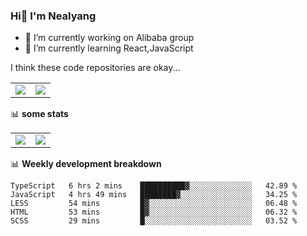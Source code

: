 ### Hi👋 I'm Nealyang

- 🔭 I’m currently working on Alibaba group
- 🌱 I’m currently learning React,JavaScript


I think these code repositories are okay...

<table>
  <tbody>
    <tr>
      <td>
        <a href="https://github.com/Nealyang/React-Express-Blog-Demo">
          <img align="center" src="https://github-readme-stats.vercel.app/api/pin/?username=Nealyang&repo=React-Express-Blog-Demo&theme=chartreuse-dark" />
        </a>
      </td>
       <td>
        <a href="https://github.com/Nealyang/PersonalBlog">
          <img align="center" src="https://github-readme-stats.vercel.app/api/pin/?username=Nealyang&repo=PersonalBlog&theme=chartreuse-dark" />
        </a>
      </td>
    </tr>
  </tbody>
</table>

📊 **some stats**


<table>
  <tbody>
    <tr>
      <td>
          <img align="center" src="https://github-readme-stats.vercel.app/api?username=Nealyang&theme=chartreuse-dark&show_icons=true" />
      </td>
       <td>
          <img align="center" src="https://github-readme-stats.vercel.app/api/top-langs/?username=Nealyang&theme=chartreuse-dark" />
      </td>
    </tr>
  </tbody>
</table>

📊 **Weekly development breakdown**

<!--START_SECTION:waka-->
```text
TypeScript   6 hrs 2 mins    ██████████▓░░░░░░░░░░░░░░   42.89 % 
JavaScript   4 hrs 49 mins   ████████▓░░░░░░░░░░░░░░░░   34.25 % 
LESS         54 mins         █▓░░░░░░░░░░░░░░░░░░░░░░░   06.48 % 
HTML         53 mins         █▓░░░░░░░░░░░░░░░░░░░░░░░   06.32 % 
SCSS         29 mins         █░░░░░░░░░░░░░░░░░░░░░░░░   03.52 % 
```
<!--END_SECTION:waka-->
